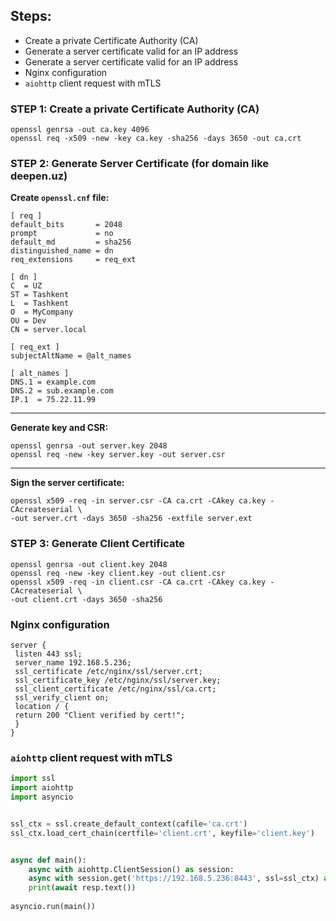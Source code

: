 ## Steps:
- Create a private Certificate Authority (CA)
- Generate a server certificate valid for an IP address
- Generate a server certificate valid for an IP address
- Nginx configuration
- `aiohttp` client request with mTLS
### STEP 1: Create a private Certificate Authority (CA)
```shell
openssl genrsa -out ca.key 4096
openssl req -x509 -new -key ca.key -sha256 -days 3650 -out ca.crt
```

### STEP 2: Generate Server Certificate (for domain like deepen.uz)
**Create `openssl.cnf` file:**

```text
[ req ]
default_bits       = 2048
prompt             = no
default_md         = sha256
distinguished_name = dn
req_extensions     = req_ext

[ dn ]
C  = UZ
ST = Tashkent
L  = Tashkent
O  = MyCompany
OU = Dev
CN = server.local

[ req_ext ]
subjectAltName = @alt_names

[ alt_names ]
DNS.1 = example.com
DNS.2 = sub.example.com
IP.1  = 75.22.11.99
```
---
**Generate key and CSR:**
```shell
openssl genrsa -out server.key 2048
openssl req -new -key server.key -out server.csr
```
---
**Sign the server certificate:**
```shell
openssl x509 -req -in server.csr -CA ca.crt -CAkey ca.key -CAcreateserial \
-out server.crt -days 3650 -sha256 -extfile server.ext
```
### STEP 3: Generate Client Certificate
```shell
openssl genrsa -out client.key 2048
openssl req -new -key client.key -out client.csr
openssl x509 -req -in client.csr -CA ca.crt -CAkey ca.key -CAcreateserial \
-out client.crt -days 3650 -sha256
```
### Nginx configuration
```
server {
 listen 443 ssl;
 server_name 192.168.5.236;
 ssl_certificate /etc/nginx/ssl/server.crt;
 ssl_certificate_key /etc/nginx/ssl/server.key;
 ssl_client_certificate /etc/nginx/ssl/ca.crt;
 ssl_verify_client on;
 location / {
 return 200 "Client verified by cert!";
 }
}
```
### `aiohttp` client request with mTLS
```python
import ssl
import aiohttp
import asyncio


ssl_ctx = ssl.create_default_context(cafile='ca.crt')
ssl_ctx.load_cert_chain(certfile='client.crt', keyfile='client.key')


async def main():
    async with aiohttp.ClientSession() as session:
    async with session.get('https://192.168.5.236:8443', ssl=ssl_ctx) as resp:
    print(await resp.text())
    
asyncio.run(main())
```